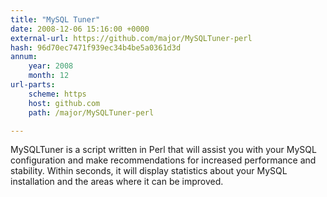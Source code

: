 ```yaml
---
title: "MySQL Tuner"
date: 2008-12-06 15:16:00 +0000
external-url: https://github.com/major/MySQLTuner-perl
hash: 96d70ec7471f939ec34b4be5a0361d3d
annum:
    year: 2008
    month: 12
url-parts:
    scheme: https
    host: github.com
    path: /major/MySQLTuner-perl

---
```


MySQLTuner is a script written in Perl that will assist you with your MySQL configuration and make recommendations for increased performance and stability. Within seconds, it will display statistics about your MySQL installation and the areas where it can be improved.
